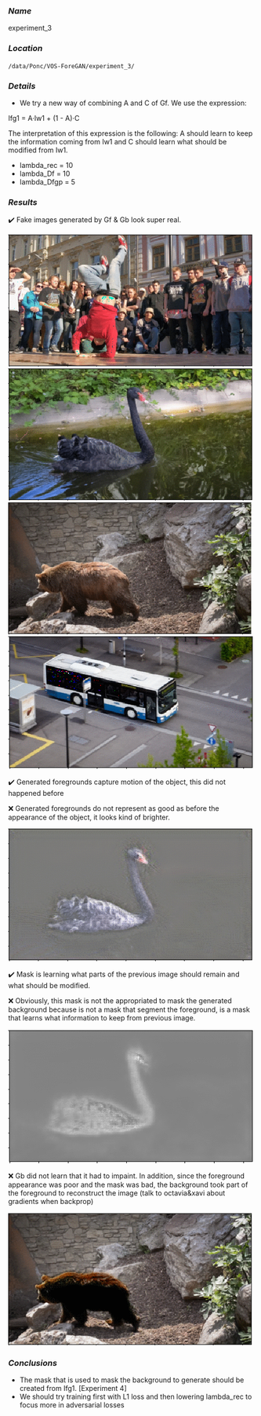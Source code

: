 ### **_Name_** 
experiment_3

### **_Location_** 
`/data/Ponc/VOS-ForeGAN/experiment_3/`

### **_Details_**
- We try a new way of combining A and C of Gf. We use the expression:

Ifg1 = A·Iw1 + (1 - A)·C

The interpretation of this expression is the following: A should learn to keep the information coming from Iw1 and C should learn what should be modified from Iw1.

- lambda_rec  = 10
- lambda_Df   = 10
- lambda_Dfgp = 5

### **_Results_**

:heavy_check_mark: Fake images generated by Gf & Gb look super real.

![GitHub Logo](/experiments/imgs/experiment_03/fake_break_gif.gif)
![GitHub Logo](/experiments/imgs/experiment_03/fake_blackswan_gif.gif)
![GitHub Logo](/experiments/imgs/experiment_03/fake_bear_gif.gif)
![GitHub Logo](/experiments/imgs/experiment_03/fake_bus_gif.gif)

:heavy_check_mark: Generated foregrounds capture motion of the object, this did not happened before

:x: Generated foregrounds do not represent as good as before the appearance of the object, it looks kind of brighter.

![GitHub Logo](/experiments/imgs/experiment_03/fg_blackswan_gif.gif)

:heavy_check_mark: Mask is learning what parts of the previous image should remain and what should be modified.

:x: Obviously, this mask is not the appropriated to mask the generated background because is not a mask that segment the foreground, is a mask that learns what information to keep from previous image.

![GitHub Logo](/experiments/imgs/experiment_03/mask_blackswan_gif.gif)

:x: Gb did not learn that it had to impaint. In addition, since the foreground appearance was poor and the mask was bad, the background took part of the foreground to reconstruct the image (talk to octavia&xavi about gradients when backprop)

![GitHub Logo](/experiments/imgs/experiment_03/bg_bear_gif.gif)

### **_Conclusions_**
- The mask that is used to mask the background to generate should be created from Ifg1. [Experiment 4]
- We should try training first with L1 loss and then lowering lambda_rec to focus more in adversarial losses